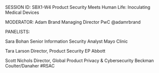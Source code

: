 SESSION ID: SBX1-W4
Product Security Meets Human Life: Inoculating Medical Devices

MODERATOR: Adam Brand
Managing Director PwC @adamrbrand

PANELISTS:

Sara Bohan Senior Information Security Analyst Mayo Clinic

Tara Larson Director, Product Security EP Abbott

Scott Nichols
Director, Global Product Privacy & Cybersecurity
Beckman Coulter/Danaher
#RSAC

